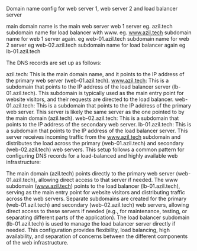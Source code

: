 Domain name config for web server 1, web server 2 and load balancer server 

main domain name is the main web server web 1 server eg. azil.tech
subdomain name for load balancer with www. eg. www.azil.tech
subdomain name for web 1 server again. eg web-01.azil.tech
subdomain name for web 2 server eg web-02.azil.tech
subdomain name for load balancer again eg lb-01.azil.tech


The DNS records are set up as follows:

azil.tech: This is the main domain name, and it points to the IP address of the primary web server (web-01.azil.tech).
www.azil.tech: This is a subdomain that points to the IP address of the load balancer server (lb-01.azil.tech). This subdomain is typically used as the main entry point for website visitors, and their requests are directed to the load balancer.
web-01.azil.tech: This is a subdomain that points to the IP address of the primary web server. This server is likely the same server as the one pointed to by the main domain (azil.tech).
web-02.azil.tech: This is a subdomain that points to the IP address of the secondary web server.
lb-01.azil.tech: This is a subdomain that points to the IP address of the load balancer server. This server receives incoming traffic from the www.azil.tech subdomain and distributes the load across the primary (web-01.azil.tech) and secondary (web-02.azil.tech) web servers.
This setup follows a common pattern for configuring DNS records for a load-balanced and highly available web infrastructure:

The main domain (azil.tech) points directly to the primary web server (web-01.azil.tech), allowing direct access to that server if needed.
The www subdomain (www.azil.tech) points to the load balancer (lb-01.azil.tech), serving as the main entry point for website visitors and distributing traffic across the web servers.
Separate subdomains are created for the primary (web-01.azil.tech) and secondary (web-02.azil.tech) web servers, allowing direct access to these servers if needed (e.g., for maintenance, testing, or separating different parts of the application).
The load balancer subdomain (lb-01.azil.tech) is used to manage the load balancer server directly if needed.
This configuration provides flexibility, load balancing, high availability, and separation of concerns between the different components of the web infrastructure.

